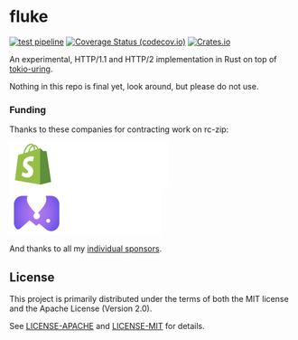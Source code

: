 # fluke

[![test pipeline](https://github.com/bearcove/fluke/actions/workflows/test.yml/badge.svg)](https://github.com/bearcove/fluke/actions/workflows/test.yml?query=branch%3Amain)
[![Coverage Status (codecov.io)](https://codecov.io/gh/bearcove/fluke/branch/main/graph/badge.svg)](https://codecov.io/gh/bearcove/fluke/)
[![Crates.io](https://img.shields.io/crates/v/fluke)](https://crates.io/crates/fluke)

An experimental, HTTP/1.1 and HTTP/2 implementation in Rust on top of
[tokio-uring](https://github.com/tokio-rs/tokio-uring).

Nothing in this repo is final yet, look around, but please do not use.

### Funding

Thanks to these companies for contracting work on rc-zip:

[![Shopify](./static/shopify-c.svg)](https://shopify.github.io/) [![fly.io](./static/flyio-c.svg)](https://fly.io/docs/about/open-source/)

And thanks to all my [individual sponsors](https://fasterthanli.me/donate).

## License

This project is primarily distributed under the terms of both the MIT license
and the Apache License (Version 2.0).

See [LICENSE-APACHE](LICENSE-APACHE) and [LICENSE-MIT](LICENSE-MIT) for details.
